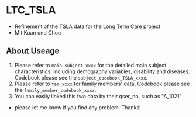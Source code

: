 # LTC_TSLA
* Refinement of the TSLA data for the Long Term Care project
* Mit Kuan und Chou


## About Useage

1. Please refer to ```main_subject_xxxx``` for the detailed main subject characteristics, including demography variables, disability and diseases. Codebook please see the  ```subject_codebook_TSLA_xxxx```.
2. Please refer to ```fam_xxxx```  for family members' data, Codebook please see the ```family_member_codebook_xxxx```. 
3. You can easily linked this two data by their qser_no, such as "A_1021"



* please let me know if you find any problem. Thanks! 
